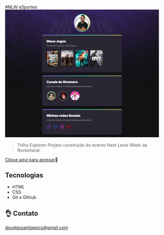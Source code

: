 #NLW eSportes
![preview](./.github/preview.png)
> Trilha Explorer
Projeto construido do evento Next Level Week da Rocketseat.

[Clique aqui para acessar](https://douglassanthiago.github.io/nlw/)🎁

## Tecnologias
- HTML
- CSS
- Git e Github

## 👌 Contato
douglassantiagocs@gmail.com